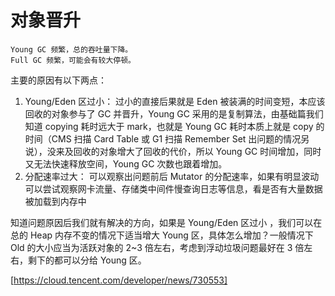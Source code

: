 对象晋升
===

    Young GC 频繁，总的吞吐量下降。
    Full GC 频繁，可能会有较大停顿。

主要的原因有以下两点：

1. Young/Eden 区过小： 过小的直接后果就是 Eden 被装满的时间变短，本应该回收的对象参与了 GC 并晋升，Young GC 采用的是复制算法，由基础篇我们知道 copying 耗时远大于 mark，也就是 Young GC 耗时本质上就是 copy 的时间（CMS 扫描 Card Table 或 G1 扫描 Remember Set 出问题的情况另说），没来及回收的对象增大了回收的代价，所以 Young GC 时间增加，同时又无法快速释放空间，Young GC 次数也跟着增加。
2. 分配速率过大： 可以观察出问题前后 Mutator 的分配速率，如果有明显波动可以尝试观察网卡流量、存储类中间件慢查询日志等信息，看是否有大量数据被加载到内存中

知道问题原因后我们就有解决的方向，如果是 Young/Eden 区过小 ，我们可以在总的 Heap 内存不变的情况下适当增大 Young 区，具体怎么增加？一般情况下 Old 的大小应当为活跃对象的 2~3 倍左右，考虑到浮动垃圾问题最好在 3 倍左右，剩下的都可以分给 Young 区。

[https://cloud.tencent.com/developer/news/730553]
